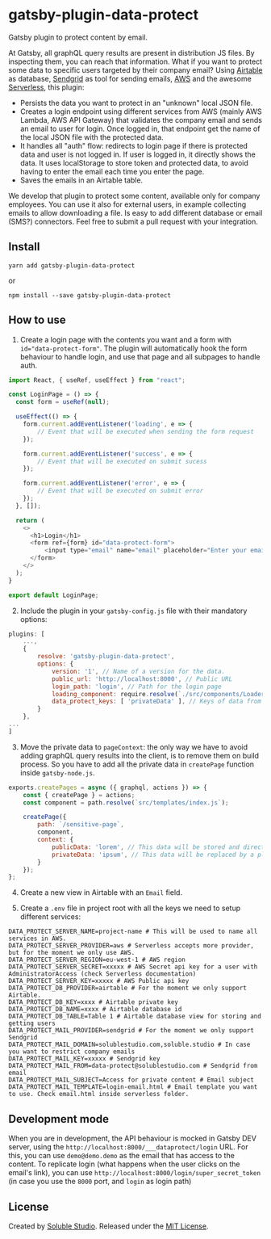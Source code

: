 # gatsby-plugin-data-protect

Gatsby plugin to protect content by email.

At Gatsby, all graphQL query results are present in distribution JS files. By inspecting them, you can reach that information. What if you want to protect some data to specific users targeted by their company email?
Using [Airtable](https://airtable.com/) as database, [Sendgrid](https://sendgrid.com/) as tool for sending emails, [AWS](https://aws.amazon.com/) and the awesome [Serverless](https://serverless.com/), this plugin:

* Persists the data you want to protect in an "unknown" local JSON file.
* Creates a login endpoint using different services from AWS (mainly AWS Lambda, AWS API Gateway) that validates the company email and sends an email to user for login. Once logged in, that endpoint get the name of the local JSON file with the protected data.
* It handles all "auth" flow: redirects to login page if there is protected data and user is not logged in. If user is logged in, it directly shows the data. It uses localStorage to store token and protected data, to avoid having to enter the email each time you enter the page.
* Saves the emails in an Airtable table.

We develop that plugin to protect some content, available only for company employees. You can use it also for external users, in example collecting emails to allow downloading a file. Is easy to add different database or email (SMS?) connectors. 
Feel free to submit a pull request with your integration.


## Install

`yarn add gatsby-plugin-data-protect`

or

`npm install --save gatsby-plugin-data-protect`


## How to use

1. Create a login page with the contents you want and a form with `id="data-protect-form"`. The plugin will automatically hook the form behaviour to handle login, and use that page and all subpages to handle auth.

```javascript
import React, { useRef, useEffect } from "react";

const LoginPage = () => {
  const form = useRef(null);

  useEffect(() => {
    form.current.addEventListener('loading', e => {
        // Event that will be executed when sending the form request
    });

    form.current.addEventListener('success', e => {
        // Event that will be executed on submit sucess
    });

    form.current.addEventListener('error', e => {
        // Event that will be executed on submit error
    });
  }, []);

  return (
    <>
      <h1>Login</h1>
      <form ref={form} id="data-protect-form">
          <input type="email" name="email" placeholder="Enter your email" />
      </form>
    </>
  );
}

export default LoginPage;
```

2. Include the plugin in your `gatsby-config.js` file with their mandatory options:

```javascript
plugins: [
    ...,
    {
        resolve: 'gatsby-plugin-data-protect',
        options: {
            version: '1', // Name of a version for the data.
            public_url: 'http://localhost:8000', // Public URL 
            login_path: 'login', // Path for the login page
            loading_component: require.resolve(`./src/components/Loader`), // Component you want to use for the "loading" state (there is one by default)
            data_protect_keys: [ 'privateData' ], // Keys of data from the pageContext you want to protect
        }
    },
...
]
```

3. Move the private data to `pageContext`: the only way we have to avoid adding graphQL query results into the client, is to remove them on build process. So you have to add all the private data in `createPage` function inside `gatsby-node.js`.

```javascript
exports.createPages = async ({ graphql, actions }) => {
    const { createPage } = actions;
    const component = path.resolve(`src/templates/index.js`);

    createPage({
        path: `/sensitive-page`,
        component,
        context: {
            publicData: 'lorem', // This data will be stored and directly shown in the template.
            privateData: 'ipsum', // This data will be replaced by a placeholder (as is a string, will be replaced by an empty string) if the user is not logged in, and hydrated by the local JSON file if the user is logged in
        }
    });
};
```

4. Create a new view in Airtable with an `Email` field.

5. Create a `.env` file in project root with all the keys we need to setup different services:

```
DATA_PROTECT_SERVER_NAME=project-name # This will be used to name all services in AWS.
DATA_PROTECT_SERVER_PROVIDER=aws # Serverless accepts more provider, but for the moment we only use AWS.
DATA_PROTECT_SERVER_REGION=eu-west-1 # AWS region
DATA_PROTECT_SERVER_SECRET=xxxxx # AWS Secret api key for a user with AdministratorAccess (check Serverless documentation)
DATA_PROTECT_SERVER_KEY=xxxxx # AWS Public api key
DATA_PROTECT_DB_PROVIDER=airtable # For the moment we only support Airtable.
DATA_PROTECT_DB_KEY=xxxx # Airtable private key
DATA_PROTECT_DB_NAME=xxxx # Airtable database id
DATA_PROTECT_DB_TABLE=Table 1 # Airtable database view for storing and getting users
DATA_PROTECT_MAIL_PROVIDER=sendgrid # For the moment we only support Sendgrid
DATA_PROTECT_MAIL_DOMAIN=solublestudio.com,soluble.studio # In case you want to restrict company emails
DATA_PROTECT_MAIL_KEY=xxxxx # Sendgrid key
DATA_PROTECT_MAIL_FROM=data-protect@solublestudio.com # Sendgrid from email
DATA_PROTECT_MAIL_SUBJECT=Access for private content # Email subject
DATA_PROTECT_MAIL_TEMPLATE=login-email.html # Email template you want to use. Check email.html inside serverless folder.
```


## Development mode

When you are in development, the API behaviour is mocked in Gatsby DEV server, using the `http://localhost:8000/___dataprotect/login` URL.
For this, you can use `demo@demo.demo` as the email that has access to the content.
To replicate login (what happens when the user clicks on the email's link), you can use `http://localhost:8000/login/super_secret_token` (in case you use the `8000` port, and `login` as login path)


## License

Created by [Soluble Studio](https://www.solublestudio.com/). Released under the [MIT License](https://github.com/solublestudio/gatsby-plugin-data-protect/blob/master/LICENSE).